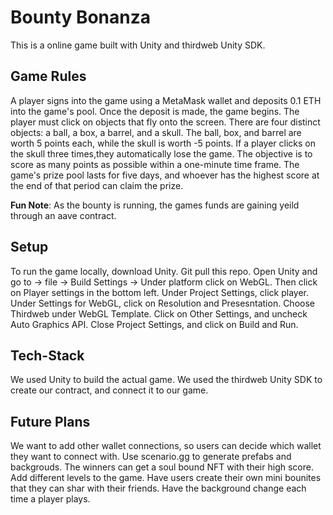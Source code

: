 # Bounty Bonanza

This is a online game built with Unity and thirdweb Unity SDK. 

## Game Rules
A player signs into the game using a MetaMask wallet and deposits 0.1 ETH into the game's pool. Once the deposit is made, the game begins. 
The player must click on objects that fly onto the screen. There are four distinct objects: a ball, a box, a barrel, and a skull. The ball, box, 
and barrel are worth 5 points each, while the skull is worth -5 points. If a player clicks on the skull three times,they automatically lose the game. 
The objective is to score as many points as possible within a one-minute time frame. The game's prize pool lasts for five days, and whoever has the
highest score at the end of that period can claim the prize.

**Fun Note**:
As the bounty is running, the games funds are gaining yeild through an aave contract. 


## Setup

To run the game locally, download Unity. Git pull this repo. Open Unity and go to -> file -> Build Settings -> Under platform click on WebGL.
Then click on Player settings in the bottom left. Under Project Settings, click player. Under Settings for WebGL, click on Resolution and Presesntation. 
Choose Thirdweb under WebGL Template. Click on Other Settings, and uncheck Auto Graphics API. Close Project Settings, and click on Build and Run. 

## Tech-Stack

We used Unity to build the actual game. We used the thirdweb Unity SDK to create our contract, and connect it to our game. 

## Future Plans

We want to add other wallet connections, so users can decide which wallet they want to connect with. 
Use scenario.gg to generate prefabs and backgrouds.
The winners can get a soul bound NFT with their high score.
Add different levels to the game.
Have users create their own mini bounites that they can shar with their friends. 
Have the background change each time a player plays. 
